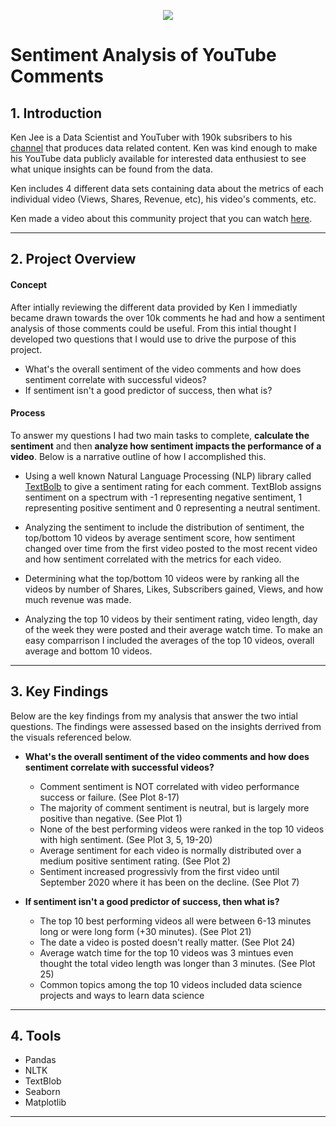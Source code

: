 
<p align="center">
    <img src="https://cdn.analyticsvidhya.com/wp-content/uploads/2018/07/performing-twitter-sentiment-analysis1.jpg" width="" height="">
</p>

# **Sentiment Analysis of YouTube Comments**

## 1. Introduction
Ken Jee is a Data Scientist and YouTuber with 190k subsribers to his [channel](https://www.youtube.com/c/KenJee1) that produces data related content. Ken was kind enough to make his YouTube data publicly available for interested data enthusiest to see what unique insights can be found from the data. 

Ken includes 4 different data sets containing data about the metrics of each individual video (Views, Shares, Revenue, etc), his video's comments, etc. 

Ken made a video about this community project that you can watch [here](https://www.youtube.com/watch?v=YPph59-rTxA).

***
## 2. Project Overview


#### **Concept**
After intially reviewing the different data provided by Ken I immediatly became drawn towards the over 10k comments he had and how a sentiment analysis of those comments could be useful. From this intial thought I developed two questions that I would use to drive the purpose of this project. 
-  What's the overall sentiment of the video comments and how does sentiment correlate with successful videos?
-  If sentiment isn't a good predictor of success, then what is? 

#### **Process**
To answer my questions I had two main tasks to complete, **calculate the sentiment** and then **analyze how sentiment impacts the performance of a video**. Below is a narrative outline of how I accomplished this. 

- Using a well known Natural Language Processing (NLP) library called [TextBolb](https://textblob.readthedocs.io/en/dev/) to give a sentiment rating for each comment. TextBlob assigns sentiment on a spectrum with -1 representing negative sentiment, 1 representing positive sentiment and 0 representing a neutral sentiment. 

- Analyzing the sentiment to include the distribution of sentiment, the top/bottom 10 videos by average sentiment score, how sentiment changed over time from the first video posted to the most recent video and how sentiment correlated with the  metrics for each video. 

- Determining what the top/bottom 10 videos were by ranking all the videos by number of Shares, Likes, Sub­scribers gained, Views, and how much revenue was made.

- Analyzing the top 10 videos by their sentiment rating, video length, day of the week they were posted and their average watch time. To make an easy comparrison I included the averages of the top 10 videos, overall average and bottom 10 videos. 

***
## 3. Key Findings

Below are the key findings from my analysis that answer the two intial questions. The findings were assessed based on the insights derrived from the visuals referenced below. 

- **What's the overall sentiment of the video comments and how does sentiment correlate with successful videos?**
    - Comment sentiment is NOT correlated with video performance success or failure. (See Plot 8-17)
    - The majority of comment sentiment is neutral, but is largely more positive than negative. (See Plot 1)
    - None of the best performing videos were ranked in the top 10 videos with high sentiment. (See Plot 3, 5, 19-20)
    - Average sentiment for each video is normally distributed over a medium positive sentiment rating. (See Plot 2)
    - Sentiment increased progressivly from the first video until September 2020 where it has been on the decline. (See Plot 7)

- **If sentiment isn't a good predictor of success, then what is?**
    - The top 10 best performing videos all were between 6-13 minutes long or were long form (+30 minutes). (See Plot 21)
    - The date a video is posted doesn't really matter. (See Plot 24)
    - Average watch time for the top 10 videos was 3 mintues even thought the total video length was longer than 3 minutes. (See Plot 25)
    - Common topics among the top 10 videos included data science projects and ways to learn data science
***
## 4. Tools

- Pandas
- NLTK
- TextBlob
- Seaborn
- Matplotlib

***

